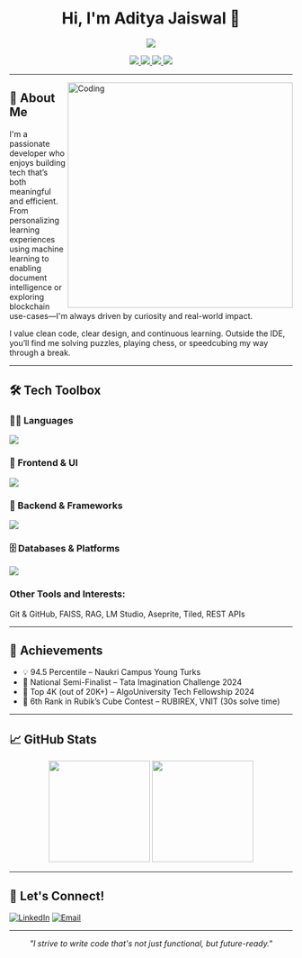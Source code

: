 

<!--
**AdityaCJaiswal/AdityaCJaiswal** is a ✨ _special_ ✨ repository because its `README.md` (this file) appears on your GitHub profile.

Here are some ideas to get you started:

- 🔭 I’m currently working on ...
- 🌱 I’m currently learning ...
- 👯 I’m looking to collaborate on ...
- 🤔 I’m looking for help with ...
- 💬 Ask me about ...
- 📫 How to reach me: ...
- 😄 Pronouns: ...
- ⚡ Fun fact: ...
-->
<h1 align="center">Hi, I'm Aditya Jaiswal 👋</h1>
<p align="center">
  <img src="https://readme-typing-svg.herokuapp.com?lines=Full+Stack+Developer;Exploring+AI,+Cloud,+and+Systems+Design;Hands-on+with+MERN,+Spring+Boot,+Django;Building+projects+to+learn,+not+just+ship;Focused+on+writing+clean,+scalable+code;Always+curious,+always+learning&center=true&width=600&height=45" />
</p>


<p align="center">
  <a href="mailto:adityajaiswal.codes@gmail.com">
    <img src="https://img.shields.io/badge/Email-red?style=for-the-badge&logo=gmail&logoColor=white" />
  </a>
  <a href="https://linkedin.com/in/adityajaiswal1">
    <img src="https://img.shields.io/badge/LinkedIn-blue?style=for-the-badge&logo=linkedin&logoColor=white" />
  </a>
  <a href="https://github.com/AdityaCJaiswal">
    <img src="https://img.shields.io/badge/GitHub-black?style=for-the-badge&logo=github&logoColor=white" />
  </a>
  <a href="https://adityacjaiswal.github.io/" target="_blank">
  <img src="https://img.shields.io/badge/Portfolio-1e1e1e?style=for-the-badge&logo=vercel&logoColor=white" />
</a>

</p>


---
<img align="right" alt="Coding" width="400" src="https://user-images.githubusercontent.com/74038190/229223263-cf2e4b07-2615-4f87-9c38-e37600f8381a.gif">

## 🧩 About Me

I'm a passionate developer who enjoys building tech that’s both meaningful and efficient.  
From personalizing learning experiences using machine learning to enabling document intelligence or exploring blockchain use-cases—I'm always driven by curiosity and real-world impact.

I value clean code, clear design, and continuous learning. Outside the IDE, you’ll find me solving puzzles, playing chess, or speedcubing my way through a break.

---

## 🛠️ Tech Toolbox

<div align="left">

### 👨‍💻 Languages  
<img src="https://skillicons.dev/icons?i=java,cpp,python,js" />

### 🎨 Frontend & UI  
<img src="https://skillicons.dev/icons?i=react,nextjs,tailwind" />

### 🔧 Backend & Frameworks  
<img src="https://skillicons.dev/icons?i=nodejs,express,spring,django" />

### 🗄️ Databases & Platforms  
<img src="https://skillicons.dev/icons?i=postgres,mysql,mongodb,supabase" />


### Other Tools and Interests:
Git & GitHub, FAISS, RAG, LM Studio, Aseprite, Tiled, REST APIs

</div>

---


## 🏅 Achievements

- 💡 94.5 Percentile – Naukri Campus Young Turks  
- 🧠 National Semi-Finalist – Tata Imagination Challenge 2024  
- 🧪 Top 4K (out of 20K+) – AlgoUniversity Tech Fellowship 2024  
- 🧊 6th Rank in Rubik’s Cube Contest – RUBIREX, VNIT (30s solve time)

---

## 📈 GitHub Stats

<p align="center">
  <img src="https://github-readme-stats.vercel.app/api?username=AdityaCJaiswal&show_icons=true&theme=tokyonight" height="180"/>
  <img src="https://github-readme-stats.vercel.app/api/top-langs/?username=AdityaCJaiswal&layout=compact&theme=tokyonight" height="180"/>
</p>

---

## 🤝 Let's Connect!

[![LinkedIn](https://img.shields.io/badge/-LinkedIn-blue?style=for-the-badge&logo=linkedin)](https://linkedin.com/in/adityajaiswal1)
[![Email](https://img.shields.io/badge/-Email-D14836?style=for-the-badge&logo=gmail&logoColor=white)](mailto:adityajaiswal.codes@gmail.com)
<!-- [![Portfolio](https://img.shields.io/badge/-My_Portfolio-black?style=for-the-badge&logo=vercel)](https://adaptivelearn.vercel.app/) -->

---

<p align="center">
  <i>"I strive to write code that's not just functional, but future-ready."</i>
</p>
